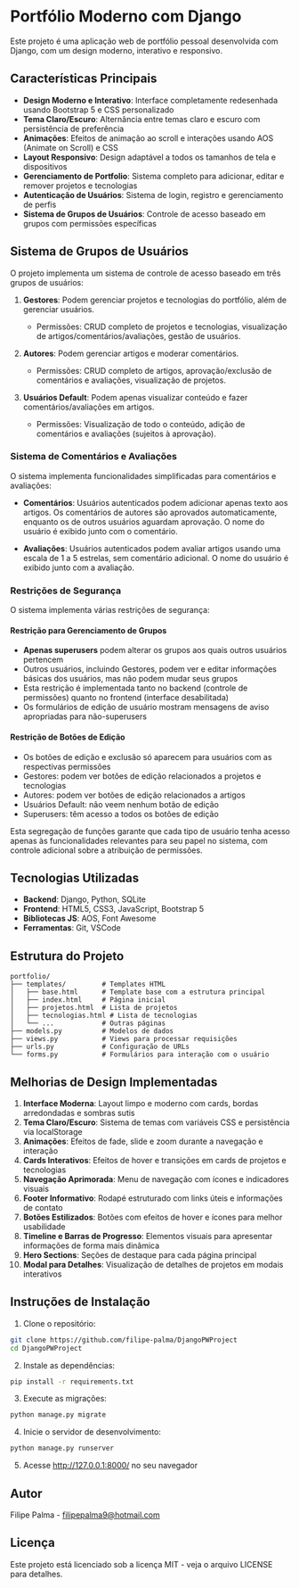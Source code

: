 # Portfólio Moderno com Django

Este projeto é uma aplicação web de portfólio pessoal desenvolvida com Django, com um design moderno, interativo e responsivo.

## Características Principais

- **Design Moderno e Interativo**: Interface completamente redesenhada usando Bootstrap 5 e CSS personalizado
- **Tema Claro/Escuro**: Alternância entre temas claro e escuro com persistência de preferência
- **Animações**: Efeitos de animação ao scroll e interações usando AOS (Animate on Scroll) e CSS
- **Layout Responsivo**: Design adaptável a todos os tamanhos de tela e dispositivos
- **Gerenciamento de Portfolio**: Sistema completo para adicionar, editar e remover projetos e tecnologias
- **Autenticação de Usuários**: Sistema de login, registro e gerenciamento de perfis
- **Sistema de Grupos de Usuários**: Controle de acesso baseado em grupos com permissões específicas

## Sistema de Grupos de Usuários

O projeto implementa um sistema de controle de acesso baseado em três grupos de usuários:

1. **Gestores**: Podem gerenciar projetos e tecnologias do portfólio, além de gerenciar usuários.
   - Permissões: CRUD completo de projetos e tecnologias, visualização de artigos/comentários/avaliações, gestão de usuários.

2. **Autores**: Podem gerenciar artigos e moderar comentários.
   - Permissões: CRUD completo de artigos, aprovação/exclusão de comentários e avaliações, visualização de projetos.

3. **Usuários Default**: Podem apenas visualizar conteúdo e fazer comentários/avaliações em artigos.
   - Permissões: Visualização de todo o conteúdo, adição de comentários e avaliações (sujeitos à aprovação).

### Sistema de Comentários e Avaliações

O sistema implementa funcionalidades simplificadas para comentários e avaliações:

- **Comentários**: Usuários autenticados podem adicionar apenas texto aos artigos. Os comentários de autores são aprovados automaticamente, enquanto os de outros usuários aguardam aprovação. O nome do usuário é exibido junto com o comentário.

- **Avaliações**: Usuários autenticados podem avaliar artigos usando uma escala de 1 a 5 estrelas, sem comentário adicional. O nome do usuário é exibido junto com a avaliação.

### Restrições de Segurança

O sistema implementa várias restrições de segurança:

#### Restrição para Gerenciamento de Grupos

- **Apenas superusers** podem alterar os grupos aos quais outros usuários pertencem
- Outros usuários, incluindo Gestores, podem ver e editar informações básicas dos usuários, mas não podem mudar seus grupos
- Esta restrição é implementada tanto no backend (controle de permissões) quanto no frontend (interface desabilitada)
- Os formulários de edição de usuário mostram mensagens de aviso apropriadas para não-superusers

#### Restrição de Botões de Edição

- Os botões de edição e exclusão só aparecem para usuários com as respectivas permissões
- Gestores: podem ver botões de edição relacionados a projetos e tecnologias
- Autores: podem ver botões de edição relacionados a artigos
- Usuários Default: não veem nenhum botão de edição
- Superusers: têm acesso a todos os botões de edição

Esta segregação de funções garante que cada tipo de usuário tenha acesso apenas às funcionalidades relevantes para seu papel no sistema, com controle adicional sobre a atribuição de permissões.

## Tecnologias Utilizadas

- **Backend**: Django, Python, SQLite
- **Frontend**: HTML5, CSS3, JavaScript, Bootstrap 5
- **Bibliotecas JS**: AOS, Font Awesome
- **Ferramentas**: Git, VSCode

## Estrutura do Projeto

```
portfolio/
├── templates/         # Templates HTML
│   ├── base.html      # Template base com a estrutura principal
│   ├── index.html     # Página inicial
│   ├── projetos.html  # Lista de projetos
│   ├── tecnologias.html # Lista de tecnologias
│   └── ...            # Outras páginas
├── models.py          # Modelos de dados
├── views.py           # Views para processar requisições
├── urls.py            # Configuração de URLs
└── forms.py           # Formulários para interação com o usuário
```

## Melhorias de Design Implementadas

1. **Interface Moderna**: Layout limpo e moderno com cards, bordas arredondadas e sombras sutis
2. **Tema Claro/Escuro**: Sistema de temas com variáveis CSS e persistência via localStorage
3. **Animações**: Efeitos de fade, slide e zoom durante a navegação e interação 
4. **Cards Interativos**: Efeitos de hover e transições em cards de projetos e tecnologias
5. **Navegação Aprimorada**: Menu de navegação com ícones e indicadores visuais
6. **Footer Informativo**: Rodapé estruturado com links úteis e informações de contato
7. **Botões Estilizados**: Botões com efeitos de hover e ícones para melhor usabilidade
8. **Timeline e Barras de Progresso**: Elementos visuais para apresentar informações de forma mais dinâmica
9. **Hero Sections**: Seções de destaque para cada página principal
10. **Modal para Detalhes**: Visualização de detalhes de projetos em modais interativos

## Instruções de Instalação

1. Clone o repositório:
```bash
git clone https://github.com/filipe-palma/DjangoPWProject
cd DjangoPWProject
```

2. Instale as dependências:
```bash
pip install -r requirements.txt
```

3. Execute as migrações:
```bash
python manage.py migrate
```

4. Inicie o servidor de desenvolvimento:
```bash
python manage.py runserver
```

5. Acesse http://127.0.0.1:8000/ no seu navegador

## Autor

Filipe Palma - [filipepalma9@hotmail.com](mailto:filipepalma9@hotmail.com)

## Licença

Este projeto está licenciado sob a licença MIT - veja o arquivo LICENSE para detalhes.
